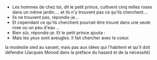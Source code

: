 - Les hommes de chez toi, dit le petit prince, cultivent cinq milles roses dans un même jardin.... et ils n'y trouvent pas ce qu'ils cherchent....
- Ils ne trouvent pas, répondis-je...
- Et cependant ce qu'ils cherchent pourrait être trouvé dans une seule rose ou un peu d'eau ...
- Bien sûr, répondis-je.
Et le petit prince ajouta :
- Mais les yeux sont aveugles. Il fait chercher avec le coeur.



la modestie sied au savant, mais pas aux idées qui l'habitent et qu'il doit défendre (Jacques Monod dans la préface du hasard et de la nécessité)
